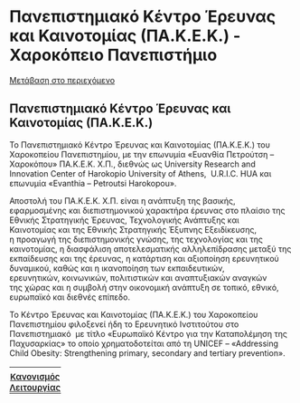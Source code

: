 Πανεπιστημιακό Κέντρο Έρευνας και Καινοτομίας (ΠΑ.Κ.Ε.Κ.) - Χαροκόπειο Πανεπιστήμιο
=============== 

[Μετάβαση στο περιεχόμενο](https://www.hua.gr/%CF%80%CE%B1%CE%BD%CE%B5%CF%80%CE%B9%CF%83%CF%84%CE%B7%CE%BC%CE%B9%CE%B1%CE%BA%CF%8C-%CE%BA%CE%AD%CE%BD%CF%84%CF%81%CE%BF-%CE%AD%CF%81%CE%B5%CF%85%CE%BD%CE%B1%CF%82-%CE%BA%CE%B1%CE%B9-%CE%BA%CE%B1/#content "Μετάβαση στο περιεχόμενο")

Πανεπιστημιακό Κέντρο Έρευνας και Καινοτομίας (ΠΑ.Κ.Ε.Κ.)
---------------------------------------------------------

Το Πανεπιστημιακό Κέντρο Έρευνας και Καινοτομίας (ΠΑ.Κ.Ε.Κ.) του Χαροκοπείου Πανεπιστημίου, με την επωνυμία «Ευανθία Πετρούτση – Χαροκόπου» ΠΑ.Κ.Ε.Κ. Χ.Π., διεθνώς ως University Research and Innovation Center of Harokopio University of Athens,  U.R.I.C. HUA και επωνυμία «Evanthia – Petroutsi Harokopou».  
  
Αποστολή του ΠΑ.Κ.Ε.Κ. Χ.Π. είναι η ανάπτυξη της βασικής, εφαρμοσμένης και διεπιστημονικού χαρακτήρα έρευνας στο πλαίσιο της Εθνικής Στρατηγικής Έρευνας, Τεχνολογικής Ανάπτυξης και Καινοτομίας και της Εθνικής Στρατηγικής Έξυπνης Εξειδίκευσης, η προαγωγή της διεπιστημονικής γνώσης, της τεχνολογίας και της καινοτομίας, η διασφάλιση αποτελεσματικής αλληλεπίδρασης μεταξύ της εκπαίδευσης και της έρευνας, η κατάρτιση και αξιοποίηση ερευνητικού δυναμικού, καθώς και η ικανοποίηση των εκπαιδευτικών, ερευνητικών, κοινωνικών, πολιτιστικών και αναπτυξιακών αναγκών της χώρας και η συμβολή στην οικονομική ανάπτυξη σε τοπικό, εθνικό, ευρωπαϊκό και διεθνές επίπεδο.  
  
Το Κέντρο Έρευνας και Καινοτομίας (ΠΑ.Κ.Ε.Κ.) του Χαροκοπείου Πανεπιστημίου φιλοξενεί ήδη το Ερευνητικό Ινστιτούτου στο Πανεπιστημιακό  με τίτλο «Ευρωπαϊκό Κέντρο για την Καταπολέμηση της Παχυσαρκίας» το οποίο χρηματοδοτείται από τη UNICEF – «Addressing Child Obesity: Strengthening primary, secondary and tertiary prevention».

[<table class="hoverable-table remove-border-table" style="width:30%; min-width:150px;"><tbody><tr><td class="icon-cell remove-border-td" style="width:50px;" align="center"><i class="icon-cell fas fa-file" style="color:#364968" onmouseout="this.style.color='#364968'" onmouseover="this.style.color='#5FBAD5'"></i></td></tr><tr><td class="remove-border-td" style="vertical-align: bottom; height: 40px; color:#364968}; padding: 0px; font-size:15px; font-weight:600; text-align: center;">Κανονισμός Λειτουργίας</td></tr></tbody></table>](https://www.hua.gr/wp-content/uploads/2024/07/%CE%A6%CE%95%CE%9A_%CE%9A%CE%91%CE%9D%CE%9F%CE%9D%CE%99%CE%A3%CE%9C%CE%9F%CE%A3-%CE%A0%CE%91%CE%9A%CE%95%CE%9A_3613_21.06.2024.pdf)
